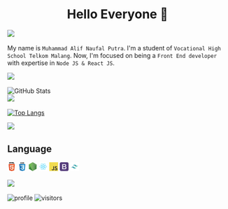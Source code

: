 <h1 align="center">Hello Everyone 👋</h1>
<!-- Line -->
<img src="https://user-images.githubusercontent.com/73097560/115834477-dbab4500-a447-11eb-908a-139a6edaec5c.gif">

<!-- Bio -->
My name is `Muhammad Alif Naufal Putra`. I'm a student of `Vocational High School Telkom Malang`. Now, I'm focused on being a `Front End developer` with expertise in `Node JS & React JS`.

<!-- Line -->
<img src="https://user-images.githubusercontent.com/73097560/115834477-dbab4500-a447-11eb-908a-139a6edaec5c.gif">

<!-- Statistic -->
![GitHub Stats](https://github-readme-stats.vercel.app/api?username=Alnatra23&show_icons=true&include_all_commits=true&count_private=true&theme=tokyonight)
<br><img src="https://user-images.githubusercontent.com/73097560/115834477-dbab4500-a447-11eb-908a-139a6edaec5c.gif">

[![Top Langs](https://github-readme-stats.vercel.app/api/top-langs/?username=Alnatra23&layout=compact&theme=tokyonight)](https://github.com/anuraghazra/github-readme-stats)
<!-- [![GitHub Streak](https://github-readme-streak-stats.herokuapp.com?user=ijlalWindhi&theme=tokyonight&date_format=M%20j%5B%2C%20Y%5D&sideNums=BF91F3&sideLabels=BF91F3)](https://git.io/streak-stats) -->
<img src="https://user-images.githubusercontent.com/73097560/115834477-dbab4500-a447-11eb-908a-139a6edaec5c.gif">

<!-- Language -->
## Language
<code><img height="20" src="https://raw.githubusercontent.com/github/explore/80688e429a7d4ef2fca1e82350fe8e3517d3494d/topics/html/html.png"></code>
<code><img height="20" src="https://raw.githubusercontent.com/github/explore/80688e429a7d4ef2fca1e82350fe8e3517d3494d/topics/css/css.png"></code>
<code><img height="20" src="https://raw.githubusercontent.com/github/explore/80688e429a7d4ef2fca1e82350fe8e3517d3494d/topics/nodejs/nodejs.png"></code>
<code><img height="20" src="https://raw.githubusercontent.com/github/explore/80688e429a7d4ef2fca1e82350fe8e3517d3494d/topics/react/react.png"></code>
<code><img height="20" src="https://raw.githubusercontent.com/github/explore/80688e429a7d4ef2fca1e82350fe8e3517d3494d/topics/javascript/javascript.png"></code>
<code><img height="20" src="https://raw.githubusercontent.com/github/explore/80688e429a7d4ef2fca1e82350fe8e3517d3494d/topics/bootstrap/bootstrap.png"></code>
<code><img height="20" src="https://raw.githubusercontent.com/github/explore/80688e429a7d4ef2fca1e82350fe8e3517d3494d/topics/tailwind/tailwind.png"></code>
<br><br><img src="https://user-images.githubusercontent.com/73097560/115834477-dbab4500-a447-11eb-908a-139a6edaec5c.gif">

![profile](https://komarev.com/ghpvc/?username=Alnatra23&color=yellow)
![visitors](https://visitor-badge.glitch.me/badge?page_id=Alnatra23&color=red)
